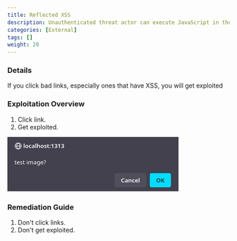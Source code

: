 ```yaml
---
title: Reflected XSS
description: Unauthenticated threat actor can execute JavaScript in the context of a user.
categories: [External]
tags: []
weight: 20
---
```


### Details

If you click bad links, especially ones that have XSS, you will get exploited

### Exploitation Overview

1. Click link.
2. Get exploited.

![Test Image](/docs/files/test-img.png)


### Remediation Guide

1. Don't click links.
2. Don't get exploited.